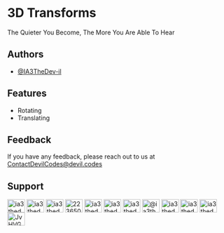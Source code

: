 # 3D Transforms

The Quieter You Become, The More You Are Able To Hear


## Authors

- [@IA3TheDev-il](https://github.com/IA3TheDev-il)

## Features

- Rotating
- Translating


## Feedback

If you have any feedback, please reach out to us at ContactDevilCodes@devil.codes


## Support

<p align="left">
<a href="https://codepen.io/ia3thedevil" target="blank"><img align="center" src="https://raw.githubusercontent.com/rahuldkjain/github-profile-readme-generator/master/src/images/icons/Social/codepen.svg" alt="ia3thedevil" height="30" width="40" /></a>
<a href="https://dev.to/ia3thedevil" target="blank"><img align="center" src="https://raw.githubusercontent.com/rahuldkjain/github-profile-readme-generator/master/src/images/icons/Social/devto.svg" alt="ia3thedevil" height="30" width="40" /></a>
<a href="https://twitter.com/ia3thedev_il" target="blank"><img align="center" src="https://raw.githubusercontent.com/rahuldkjain/github-profile-readme-generator/master/src/images/icons/Social/twitter.svg" alt="ia3thedev_il" height="30" width="40" /></a>
<a href="https://stackoverflow.com/users/22365097" target="blank"><img align="center" src="https://raw.githubusercontent.com/rahuldkjain/github-profile-readme-generator/master/src/images/icons/Social/stack-overflow.svg" alt="22365097" height="30" width="40" /></a>
<a href="https://instagram.com/ia3thedev.il" target="blank"><img align="center" src="https://raw.githubusercontent.com/rahuldkjain/github-profile-readme-generator/master/src/images/icons/Social/instagram.svg" alt="ia3thedev.il" height="30" width="40" /></a>
<a href="https://dribbble.com/ia3thedevil" target="blank"><img align="center" src="https://raw.githubusercontent.com/rahuldkjain/github-profile-readme-generator/master/src/images/icons/Social/dribbble.svg" alt="ia3thedevil" height="30" width="40" /></a>
<a href="https://www.behance.net/ia3thedevil" target="blank"><img align="center" src="https://raw.githubusercontent.com/rahuldkjain/github-profile-readme-generator/master/src/images/icons/Social/behance.svg" alt="ia3thedevil" height="30" width="40" /></a>
<a href="https://medium.com/@ia3thedevil" target="blank"><img align="center" src="https://raw.githubusercontent.com/rahuldkjain/github-profile-readme-generator/master/src/images/icons/Social/medium.svg" alt="@ia3thedevil" height="30" width="40" /></a>
<a href="https://www.youtube.com/c/ia3thedevil" target="blank"><img align="center" src="https://raw.githubusercontent.com/rahuldkjain/github-profile-readme-generator/master/src/images/icons/Social/youtube.svg" alt="ia3thedevil" height="30" width="40" /></a>
<a href="https://www.codechef.com/users/ia3thedevil" target="blank"><img align="center" src="https://cdn.jsdelivr.net/npm/simple-icons@3.1.0/icons/codechef.svg" alt="ia3thedevil" height="30" width="40" /></a>
<a href="https://www.leetcode.com/ia3thedevil" target="blank"><img align="center" src="https://raw.githubusercontent.com/rahuldkjain/github-profile-readme-generator/master/src/images/icons/Social/leet-code.svg" alt="ia3thedevil" height="30" width="40" /></a>
<a href="https://discord.gg/JvHVGAdDRG" target="blank"><img align="center" src="https://raw.githubusercontent.com/rahuldkjain/github-profile-readme-generator/master/src/images/icons/Social/discord.svg" alt="JvHVGAdDRG" height="30" width="40" /></a>
</p>
